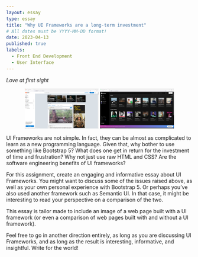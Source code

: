 ```yaml
---
layout: essay
type: essay
title: "Why UI Frameworks are a long-term investment"
# All dates must be YYYY-MM-DD format!
date: 2023-04-13
published: true
labels:
  - Front End Development
  - User Interface
---
```


*Love at first sight*

<p align="center">
<img width="200px" class="rounded" src="../img/frameworks/reddit-screenshot.PNG" float="left">
<img width="200px" class="rounded" src="../img/frameworks/spotify-screenshot.PNG" float="right">
</p>



UI Frameworks are not simple. In fact, they can be almost as complicated to learn as a new programming language. Given that, why bother to use something like Bootstrap 5? What does one get in return for the investment of time and frustration? Why not just use raw HTML and CSS? Are the software engineering benefits of UI frameworks?

For this assignment, create an engaging and informative essay about UI Frameworks. You might want to discuss some of the issues raised above, as well as your own personal experience with Bootstrap 5. Or perhaps you’ve also used another framework such as Semantic UI. In that case, it might be interesting to read your perspective on a comparison of the two.

This essay is tailor made to include an image of a web page built with a UI framework (or even a comparison of web pages built with and without a UI framework).

Feel free to go in another direction entirely, as long as you are discussing UI Frameworks, and as long as the result is interesting, informative, and insightful. Write for the world!
